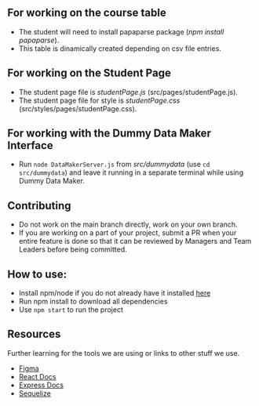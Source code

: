 ## For working on the course table
* The student will need to install papaparse package (*npm install papaparse*).
* This table is dinamically created depending on csv file entries.

## For working on the Student Page
* The student page file is *studentPage.js* (src/pages/studentPage.js).
* The student page file for style is *studentPage.css* (src/styles/pages/studentPage.css).

## For working with the Dummy Data Maker Interface
* Run `node DataMakerServer.js` from *src/dummydata* (use `cd src/dummydata`)
  and leave it running in a separate terminal while using Dummy Data Maker.

## Contributing
* Do not work on the main branch directly, work on your own branch.
* If you are working on a part of your project, submit a PR when your entire feature
  is done so that it can be reviewed by Managers and Team Leaders before being committed.


## How to use:
* Install npm/node if you do not already have it installed [here](https://nodejs.org/en/download)
* Run npm install to download all dependencies
* Use `npm start` to run the project
  
## Resources
Further learning for the tools we are using or links to other stuff we use.
  
 * [Figma](https://www.figma.com/file/IWqzrTlf0xV8O1M3G8rldM/Student-Enrollment-Platform---SWE?type=design&node-id=0%3A1&mode=design&t=4TCzbT35dAltGejj-1)
 * [React Docs](https://react.dev/learn)
 * [Express Docs](https://expressjs.com/en/guide/routing.html)
 * [Sequelize](https://sequelize.org/docs/v6/getting-started/)
